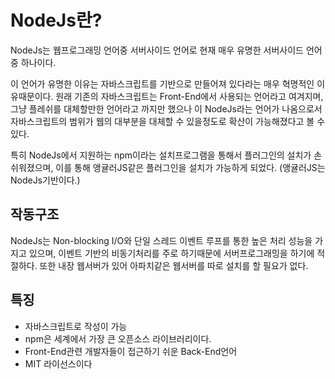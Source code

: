 # NodeJs란?

NodeJs는 웹프로그래밍 언어중 서버사이드 언어로 현재 매우 유명한 서버사이드 언어중 하나이다.

이 언어가 유명한 이유는 자바스크립트를 기반으로 만들어져 있다라는 매우 혁명적인 이유때문이다. 원래 기존의 자바스크립트는 Front-End에서 사용되는 언어라고 여겨지며, 그냥 플레쉬를 대체할만한 언어라고 까지만 했으나 이 NodeJs라는 언어가 나옴으로서 자바스크립트의 범위가 웹의 대부분을 대체할 수 있을정도로 확산이 가능해졌다고 볼 수 있다.

특히 NodeJs에서 지원하는 npm이라는 설치프로그램을 통해서 플러그인의 설치가 손쉬워졌으며, 이를 통해 앵귤러JS같은 플러그인을 설치가 가능하게 되었다. (앵귤러JS는 NodeJs기반이다.)

## 작동구조

NodeJs는 Non-blocking I/O와 단일 스레드 이벤트 루프를 통한 높은 처리 성능을 가지고 있으며, 이벤트 기반의 비동기처리를 주로 하기때문에 서버프로그래밍을 하기에 적절하다. 또한 내장 웹서버가 있어 아파치같은 웹서버를 따로 설치를 할 필요가 없다.

## 특징

- 자바스크립트로 작성이 가능
- npm은 세계에서 가장 큰 오픈소스 라이브러리이다.
- Front-End관련 개발자들이 접근하기 쉬운 Back-End언어
- MIT 라이선스이다